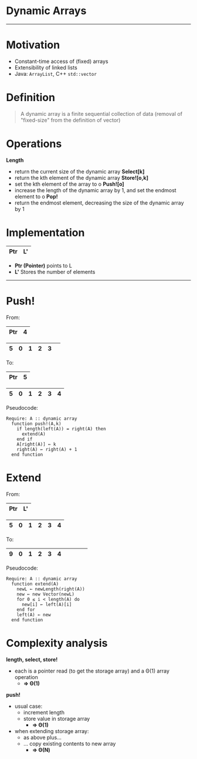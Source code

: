 # Dynamic Arrays

---

# Motivation
- Constant-time access of (fixed) arrays
- Extensibility of linked lists
- Java: `ArrayList`, C++ `std::vector`

# Definition
> A dynamic array is a finite sequential collection of data (removal of "fixed-size" from the definition of vector)

# Operations
**Length**
- return the current size of the dynamic array
**Select[k]**
- return the kth element of the dynamic array
**Store![o,k]**
- set the kth element of the array to o
**Push![o]**
- increase the length of the dynamic array by 1, and set the endmost element to o
**Pop!**
- return the endmost element, decreasing the size of the dynamic array by 1

# Implementation
| Ptr | L'|
|   ---   | --- |

- **Ptr (Pointer)** points to L  
- **L'** Stores the number of elements  

---

# Push!
From:  

| Ptr | 4 |
| --- |---|

| 5 | 0 | 1 | 2 | 3 |   |
|---|---|---|---|---|---|

To:  

| Ptr | 5 |
| --- |---|

| 5 | 0 | 1 | 2 | 3 | 4 |
|---|---|---|---|---|---|

Pseudocode:
```
Require: A :: dynamic array
  function push!(A,k)
    if length(left(A)) = right(A) then
      extend(A)
    end if
    A[right(A)] ← k
    right(A) ← right(A) + 1
  end function
```

# Extend
From:

| Ptr | L' |
| --- |--- |

| 5 | 0 | 1 | 2 | 3 | 4 |
|---|---|---|---|---|---|

To:

| 9 | 0 | 1 | 2 | 3 | 4 |   |   |   |   |
|---|---|---|---|---|---|---|---|---|---|

Pseudocode:
```
Require: A :: dynamic array
  function extend(A)
    newL ← newLength(right(A))
    new ← new Vector(newL)
    for 0 ≤ i < length(A) do
      new[i] ← left(A)[i]
    end for
    left(A) ← new
  end function
```

# Complexity analysis
**length, select, store!**
- each is a pointer read (to get the storage array) and a Θ(1) array operation  
  - **⇒ Θ(1)**

**push!**
- usual case:
  - increment length
  - store value in storage array
    - **⇒ Θ(1)**
- when extending storage array:
  - as above plus...
  - ... copy existing contents to new array
    - **⇒ Θ(N)**
